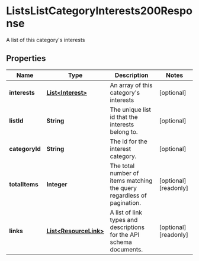 

# ListsListCategoryInterests200Response

A list of this category's interests

## Properties

| Name | Type | Description | Notes |
|------------ | ------------- | ------------- | -------------|
|**interests** | [**List&lt;Interest&gt;**](Interest.md) | An array of this category&#39;s interests |  [optional] |
|**listId** | **String** | The unique list id that the interests belong to. |  [optional] |
|**categoryId** | **String** | The id for the interest category. |  [optional] |
|**totalItems** | **Integer** | The total number of items matching the query regardless of pagination. |  [optional] [readonly] |
|**links** | [**List&lt;ResourceLink&gt;**](ResourceLink.md) | A list of link types and descriptions for the API schema documents. |  [optional] [readonly] |



